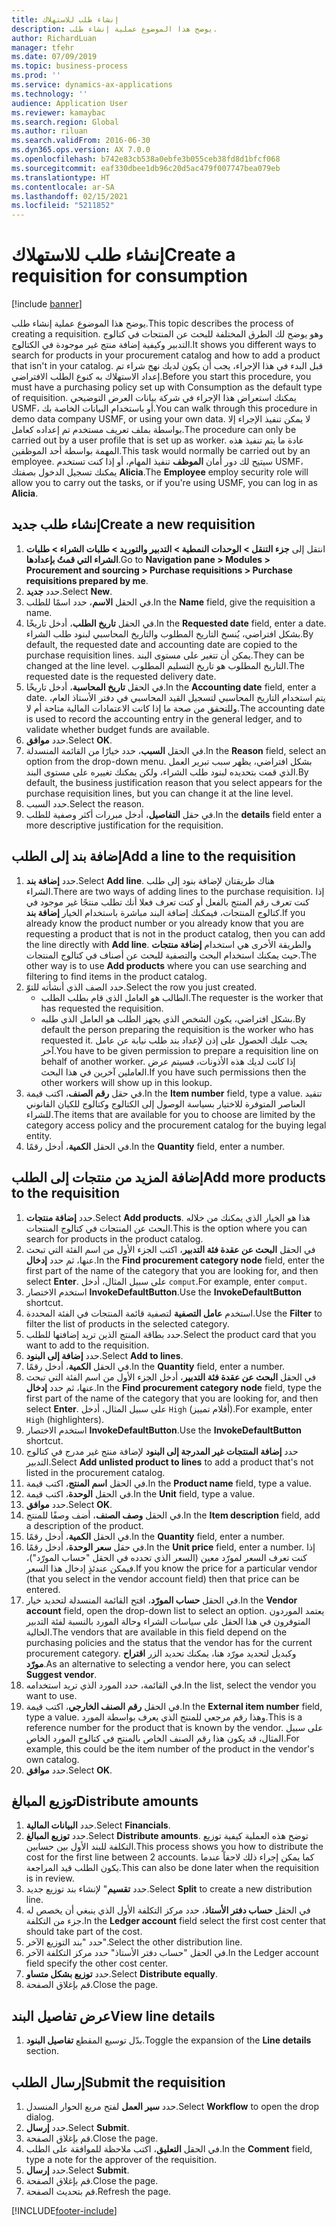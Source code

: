 ```yaml
---
title: إنشاء طلب للاستهلاك
description: يوضح هذا الموضوع عملية إنشاء طلب.
author: RichardLuan
manager: tfehr
ms.date: 07/09/2019
ms.topic: business-process
ms.prod: ''
ms.service: dynamics-ax-applications
ms.technology: ''
audience: Application User
ms.reviewer: kamaybac
ms.search.region: Global
ms.author: riluan
ms.search.validFrom: 2016-06-30
ms.dyn365.ops.version: AX 7.0.0
ms.openlocfilehash: b742e83cb538a0ebfe3b055ceb38fd8d1bfcf068
ms.sourcegitcommit: eaf330dbee1db96c20d5ac479f007747bea079eb
ms.translationtype: HT
ms.contentlocale: ar-SA
ms.lasthandoff: 02/15/2021
ms.locfileid: "5211852"
---
```

# <a name="create-a-requisition-for-consumption"></a><span data-ttu-id="310ae-103">إنشاء طلب للاستهلاك</span><span class="sxs-lookup"><span data-stu-id="310ae-103">Create a requisition for consumption</span></span>

[!include [banner](../../includes/banner.md)]

<span data-ttu-id="310ae-104">يوضح هذا الموضوع عملية إنشاء طلب.</span><span class="sxs-lookup"><span data-stu-id="310ae-104">This topic describes the process of creating a requisition.</span></span> <span data-ttu-id="310ae-105">وهو يوضح لك الطرق المختلفة للبحث عن المنتجات في كتالوج التدبير وكيفية إضافة منتج غير موجودة في الكتالوج.</span><span class="sxs-lookup"><span data-stu-id="310ae-105">It shows you different ways to search for products in your procurement catalog and how to add a product that isn't in your catalog.</span></span> <span data-ttu-id="310ae-106">قبل البدء في هذا الإجراء، يجب أن يكون لديك نهج شراء تم إعداد الاستهلاك به كنوع الطلب الافتراضي.</span><span class="sxs-lookup"><span data-stu-id="310ae-106">Before you start this procedure, you must have a purchasing policy set up with Consumption as the default type of requisition.</span></span> <span data-ttu-id="310ae-107">يمكنك استعراض هذا الإجراء في شركة بيانات العرض التوضيحي USMF، أو باستخدام البيانات الخاصة بك.</span><span class="sxs-lookup"><span data-stu-id="310ae-107">You can walk through this procedure in demo data company USMF, or using your own data.</span></span> <span data-ttu-id="310ae-108">لا يمكن تنفيذ الإجراء إلا بواسطة بملف تعريف مستخدم تم إعداده كعامل.</span><span class="sxs-lookup"><span data-stu-id="310ae-108">The procedure can only be carried out by a user profile that is set up as worker.</span></span> <span data-ttu-id="310ae-109">عادة ما يتم تنفيذ هذه المهمة بواسطة أحد الموظفين.</span><span class="sxs-lookup"><span data-stu-id="310ae-109">This task would normally be carried out by an employee.</span></span> <span data-ttu-id="310ae-110">سيتيح لك دور أمان **الموظف** تنفيذ المهام، أو إذا كنت تستخدم USMF، يمكنك تسجيل الدخول بصفتك **Alicia**.</span><span class="sxs-lookup"><span data-stu-id="310ae-110">The **Employee** employ security role will allow you to carry out the tasks, or if you're using USMF, you can log in as **Alicia**.</span></span>


## <a name="create-a-new-requisition"></a><span data-ttu-id="310ae-111">إنشاء طلب جديد</span><span class="sxs-lookup"><span data-stu-id="310ae-111">Create a new requisition</span></span>
1. <span data-ttu-id="310ae-112">انتقل إلى **جزء التنقل > الوحدات النمطية > التدبير والتوريد‬ > طلبات الشراء > طلبات الشراء التي قمتُ بإعدادها‬**.</span><span class="sxs-lookup"><span data-stu-id="310ae-112">Go to **Navigation pane > Modules > Procurement and sourcing > Purchase requisitions > Purchase requisitions prepared by me**.</span></span>
2. <span data-ttu-id="310ae-113">حدد **جديد**.</span><span class="sxs-lookup"><span data-stu-id="310ae-113">Select **New**.</span></span>
3. <span data-ttu-id="310ae-114">في الحقل **الاسم**، حدد اسمًا للطلب.</span><span class="sxs-lookup"><span data-stu-id="310ae-114">In the **Name** field, give the requisition a name.</span></span>
4. <span data-ttu-id="310ae-115">في الحقل **تاريخ الطلب**، أدخل تاريخًا.</span><span class="sxs-lookup"><span data-stu-id="310ae-115">In the **Requested date** field, enter a date.</span></span> <span data-ttu-id="310ae-116">بشكل افتراضي، يُنسخ التاريخ المطلوب والتاريخ المحاسبي لبنود طلب الشراء.</span><span class="sxs-lookup"><span data-stu-id="310ae-116">By default, the requested date and accounting date are copied to the purchase requisition lines.</span></span> <span data-ttu-id="310ae-117">يمكن أن تتغير على مستوى البند.</span><span class="sxs-lookup"><span data-stu-id="310ae-117">They can be changed at the line level.</span></span> <span data-ttu-id="310ae-118">التاريخ المطلوب هو تاريخ التسليم المطلوب.</span><span class="sxs-lookup"><span data-stu-id="310ae-118">The requested date is the requested delivery date.</span></span>  
5. <span data-ttu-id="310ae-119">في الحقل **تاريخ المحاسبة**، أدخل تاريخًا.</span><span class="sxs-lookup"><span data-stu-id="310ae-119">In the **Accounting date** field, enter a date.</span></span> <span data-ttu-id="310ae-120">يتم استخدام التاريخ المحاسبي لتسجيل القيد المحاسبي في دفتر الأستاذ العام، وللتحقق من صحة ما إذا كانت الاعتمادات المالية متاحة أم لا.</span><span class="sxs-lookup"><span data-stu-id="310ae-120">The accounting date is used to record the accounting entry in the general ledger, and to validate whether budget funds are available.</span></span>  
6. <span data-ttu-id="310ae-121">حدد **موافق**.</span><span class="sxs-lookup"><span data-stu-id="310ae-121">Select **OK**.</span></span>
7. <span data-ttu-id="310ae-122">في الحقل **السبب**، حدد خيارًا من القائمة المنسدلة.</span><span class="sxs-lookup"><span data-stu-id="310ae-122">In the **Reason** field, select an option from the drop-down menu.</span></span> <span data-ttu-id="310ae-123">بشكل افتراضي، يظهر سبب تبرير العمل الذي قمت بتحديده لبنود طلب الشراء، ولكن يمكنك تغييره على مستوى البند.</span><span class="sxs-lookup"><span data-stu-id="310ae-123">By default, the business justification reason that you select appears for the purchase requisition lines, but you can change it at the line level.</span></span>  
8. <span data-ttu-id="310ae-124">حدد السبب.</span><span class="sxs-lookup"><span data-stu-id="310ae-124">Select the reason.</span></span>
9. <span data-ttu-id="310ae-125">في حقل **التفاصيل**، أدخل مبررات أكثر وصفية للطلب.</span><span class="sxs-lookup"><span data-stu-id="310ae-125">In the **details** field enter a more descriptive justification for the requisition.</span></span>

## <a name="add-a-line-to-the-requisition"></a><span data-ttu-id="310ae-126">إضافة بند إلى الطلب</span><span class="sxs-lookup"><span data-stu-id="310ae-126">Add a line to the requisition</span></span>
1. <span data-ttu-id="310ae-127">حدد **إضافة بند**.</span><span class="sxs-lookup"><span data-stu-id="310ae-127">Select **Add line**.</span></span> <span data-ttu-id="310ae-128">هناك طريقتان لإضافة بنود إلى طلب الشراء.</span><span class="sxs-lookup"><span data-stu-id="310ae-128">There are two ways of adding lines to the purchase requisition.</span></span> <span data-ttu-id="310ae-129">إذا كنت تعرف رقم المنتج بالفعل أو كنت تعرف فعلا أنك تطلب منتجًا غير موجود في كتالوج المنتجات، فيمكنك إضافة البند مباشرة باستخدام الخيار **إضافة بند**.</span><span class="sxs-lookup"><span data-stu-id="310ae-129">If you already know the product number or you already know that you are requesting a product that is not in the product catalog, then you can add the line directly with **Add line**.</span></span> <span data-ttu-id="310ae-130">والطريقة الأخرى هي استخدام **إضافة منتجات** حيث يمكنك استخدام البحث والتصفية للبحث عن أصناف في كتالوج المنتجات.</span><span class="sxs-lookup"><span data-stu-id="310ae-130">The other way is to use **Add products** where you can use searching and filtering to find items in the product catalog.</span></span>    
2. <span data-ttu-id="310ae-131">حدد الصف الذي أنشأته للتوّ.</span><span class="sxs-lookup"><span data-stu-id="310ae-131">Select the row you just created.</span></span>
    - <span data-ttu-id="310ae-132">الطالب هو العامل الذي قام بطلب الطلب.</span><span class="sxs-lookup"><span data-stu-id="310ae-132">The requester is the worker that has requested the requisition.</span></span>   
    - <span data-ttu-id="310ae-133">بشكل افتراضي، يكون الشخص الذي يجهز الطلب هو العامل الذي طلبه.</span><span class="sxs-lookup"><span data-stu-id="310ae-133">By default the person preparing the requisition is the worker who has requested it.</span></span> <span data-ttu-id="310ae-134">يجب عليك الحصول على إذن لإعداد بند طلب نيابة عن عامل آخر.</span><span class="sxs-lookup"><span data-stu-id="310ae-134">You have to be given permission to prepare a requisition line on behalf of another worker.</span></span> <span data-ttu-id="310ae-135">إذا كانت لديك هذه الأذونات، فسيتم عرض العاملين آخرين في هذا البحث.</span><span class="sxs-lookup"><span data-stu-id="310ae-135">If you have such permissions then the other workers will show up in this lookup.</span></span>  
3. <span data-ttu-id="310ae-136">في حقل **رقم الصنف**، اكتب قيمة.</span><span class="sxs-lookup"><span data-stu-id="310ae-136">In the **Item number** field, type a value.</span></span> <span data-ttu-id="310ae-137">تتقيد العناصر المتوفرة للاختيار بسياسة الوصول إلى الكتالوج وكتالوج للكيان القانوني للشراء.</span><span class="sxs-lookup"><span data-stu-id="310ae-137">The items that are available for you to choose are limited by the category access policy and the procurement catalog for the buying legal entity.</span></span>   
4. <span data-ttu-id="310ae-138">في الحقل **الكمية**، أدخل رقمًا.</span><span class="sxs-lookup"><span data-stu-id="310ae-138">In the **Quantity** field, enter a number.</span></span>

## <a name="add-more-products-to-the-requisition"></a><span data-ttu-id="310ae-139">إضافة المزيد من منتجات إلى الطلب</span><span class="sxs-lookup"><span data-stu-id="310ae-139">Add more products to the requisition</span></span>
1. <span data-ttu-id="310ae-140">حدد **إضافة منتجات**.</span><span class="sxs-lookup"><span data-stu-id="310ae-140">Select **Add products**.</span></span> <span data-ttu-id="310ae-141">هذا هو الخيار الذي يمكنك من خلاله البحث عن المنتجات في كتالوج المنتجات.</span><span class="sxs-lookup"><span data-stu-id="310ae-141">This is the option where you can search for products in the product catalog.</span></span>    
2. <span data-ttu-id="310ae-142">في الحقل **البحث عن عقدة فئة التدبير**، اكتب الجزء الأول من اسم الفئة التي تبحث عنها، ثم حدد **إدخال**.</span><span class="sxs-lookup"><span data-stu-id="310ae-142">In the **Find procurement category node** field, enter the first part of the name of the category that you are looking for, and then select **Enter**.</span></span> <span data-ttu-id="310ae-143">على سبيل المثال، أدخل `comput`.</span><span class="sxs-lookup"><span data-stu-id="310ae-143">For example, enter `comput`.</span></span>  
3. <span data-ttu-id="310ae-144">استخدم الاختصار **InvokeDefaultButton**.</span><span class="sxs-lookup"><span data-stu-id="310ae-144">Use the **InvokeDefaultButton** shortcut.</span></span>
4. <span data-ttu-id="310ae-145">استخدم **عامل التصفية** لتصفية قائمة المنتجات في الفئة المحددة.</span><span class="sxs-lookup"><span data-stu-id="310ae-145">Use the **Filter** to filter the list of products in the selected category.</span></span>
5. <span data-ttu-id="310ae-146">حدد بطاقة المنتج الذين تريد إضافتها للطلب.</span><span class="sxs-lookup"><span data-stu-id="310ae-146">Select the product card that you want to add to the requisition.</span></span>
6. <span data-ttu-id="310ae-147">حدد **إضافة إلى البنود**.</span><span class="sxs-lookup"><span data-stu-id="310ae-147">Select **Add to lines**.</span></span>
7. <span data-ttu-id="310ae-148">في الحقل **الكمية**، أدخل رقمًا.</span><span class="sxs-lookup"><span data-stu-id="310ae-148">In the **Quantity** field, enter a number.</span></span>
8. <span data-ttu-id="310ae-149">في الحقل **البحث عن عقدة فئة التدبير**، أدخل الجزء الأول من اسم الفئة التي تبحث عنها، ثم حدد **إدخال**.</span><span class="sxs-lookup"><span data-stu-id="310ae-149">In the **Find procurement category node** field, type the first part of the name of the category that you are looking for, and then select **Enter**.</span></span> <span data-ttu-id="310ae-150">على سبيل المثال، أدخل `High` (أقلام تمييز).</span><span class="sxs-lookup"><span data-stu-id="310ae-150">For example, enter `High` (highlighters).</span></span>  
9. <span data-ttu-id="310ae-151">استخدم الاختصار **InvokeDefaultButton**.</span><span class="sxs-lookup"><span data-stu-id="310ae-151">Use the **InvokeDefaultButton** shortcut.</span></span>
10. <span data-ttu-id="310ae-152">حدد **إضافة المنتجات غير المدرجة إلى البنود‬** لإضافة منتج غير مدرج في كتالوج التدبير.</span><span class="sxs-lookup"><span data-stu-id="310ae-152">Select **Add unlisted product to lines** to add a product that's not listed in the procurement catalog.</span></span>
11. <span data-ttu-id="310ae-153">في الحقل **اسم المنتج**، اكتب قيمة.</span><span class="sxs-lookup"><span data-stu-id="310ae-153">In the **Product name** field, type a value.</span></span>
12. <span data-ttu-id="310ae-154">في الحقل **الوحدة**، اكتب قيمة.</span><span class="sxs-lookup"><span data-stu-id="310ae-154">In the **Unit** field, type a value.</span></span>
13. <span data-ttu-id="310ae-155">حدد **موافق**.</span><span class="sxs-lookup"><span data-stu-id="310ae-155">Select **OK**.</span></span>
14. <span data-ttu-id="310ae-156">في الحقل **وصف الصنف**، أضف وصفًا للمنتج.</span><span class="sxs-lookup"><span data-stu-id="310ae-156">In the **Item description** field, add a description of the product.</span></span>
15. <span data-ttu-id="310ae-157">في الحقل **الكمية**، أدخل رقمًا.</span><span class="sxs-lookup"><span data-stu-id="310ae-157">In the **Quantity** field, enter a number.</span></span>
16. <span data-ttu-id="310ae-158">في حقل **سعر الوحدة**، أدخل رقمًا.</span><span class="sxs-lookup"><span data-stu-id="310ae-158">In the **Unit price** field, enter a number.</span></span> <span data-ttu-id="310ae-159">إذا كنت تعرف السعر لمورّد معين (السعر الذي تحدده في الحقل "حساب المورّد")، فيمكن عندئذٍ إدخال هذا السعر.</span><span class="sxs-lookup"><span data-stu-id="310ae-159">If you know the price for a particular vendor (that you select in the vendor account field) then that price can be entered.</span></span>   
17. <span data-ttu-id="310ae-160">في الحقل **حساب المورّد‬**، افتح القائمة المنسدلة لتحديد خيار.</span><span class="sxs-lookup"><span data-stu-id="310ae-160">In the **Vendor account** field, open the drop-down list to select an option.</span></span> <span data-ttu-id="310ae-161">يعتمد الموردون المتوفرون في هذا الحقل على سياسات الشراء وحالة المورد بالنسبة لفئة التدبير الحالية.</span><span class="sxs-lookup"><span data-stu-id="310ae-161">The vendors that are available in this field depend on the purchasing policies and the status that the vendor has for the current procurement category.</span></span> <span data-ttu-id="310ae-162">وكبديل لتحديد مورّد هنا، يمكنك تحديد الزر **اقتراح مورّد**.</span><span class="sxs-lookup"><span data-stu-id="310ae-162">As an alternative to selecting a vendor here, you can select **Suggest vendor**.</span></span>    
18. <span data-ttu-id="310ae-163">في القائمة، حدد المورد الذي تريد استخدامه.</span><span class="sxs-lookup"><span data-stu-id="310ae-163">In the list, select the vendor you want to use.</span></span>
19. <span data-ttu-id="310ae-164">في الحقل **رقم الصنف الخارجي**، اكتب قيمة.</span><span class="sxs-lookup"><span data-stu-id="310ae-164">In the **External item number** field, type a value.</span></span> <span data-ttu-id="310ae-165">وهذا رقم مرجعي للمنتج الذي يعرف بواسطة المورد.</span><span class="sxs-lookup"><span data-stu-id="310ae-165">This is a reference number for the product that is known by the vendor.</span></span> <span data-ttu-id="310ae-166">على سبيل المثال، قد يكون هذا رقم الصنف الخاص بالمنتج في كتالوج المورد الخاص.</span><span class="sxs-lookup"><span data-stu-id="310ae-166">For example, this could be the item number of the product in the vendor's own catalog.</span></span>  
20. <span data-ttu-id="310ae-167">حدد **موافق**.</span><span class="sxs-lookup"><span data-stu-id="310ae-167">Select **OK**.</span></span>

## <a name="distribute-amounts"></a><span data-ttu-id="310ae-168">توزيع المبالغ</span><span class="sxs-lookup"><span data-stu-id="310ae-168">Distribute amounts</span></span>
1. <span data-ttu-id="310ae-169">حدد **البيانات المالية**.</span><span class="sxs-lookup"><span data-stu-id="310ae-169">Select **Financials**.</span></span>
2. <span data-ttu-id="310ae-170">حدد **توزيع المبالغ**.</span><span class="sxs-lookup"><span data-stu-id="310ae-170">Select **Distribute amounts**.</span></span> <span data-ttu-id="310ae-171">توضح هذه العملية كيفية توزيع التكلفة للبند الأول بين حسابين.</span><span class="sxs-lookup"><span data-stu-id="310ae-171">This process shows you how to distribute the cost for the first line between 2 accounts.</span></span> <span data-ttu-id="310ae-172">كما يمكن إجراء ذلك لاحقاً عندما يكون الطلب قيد المراجعة.</span><span class="sxs-lookup"><span data-stu-id="310ae-172">This can also be done later when the requisition is in review.</span></span>  
3. <span data-ttu-id="310ae-173">حدد **تقسيم**" لإنشاء بند توزيع جديد.</span><span class="sxs-lookup"><span data-stu-id="310ae-173">Select **Split** to create a new distribution line.</span></span>
4. <span data-ttu-id="310ae-174">في الحقل **حساب دفتر الأستاذ**، حدد مركز التكلفة الأول الذي ينبغي أن يخصص له جزء من التكلفة.</span><span class="sxs-lookup"><span data-stu-id="310ae-174">In the **Ledger account** field select the first cost center that should take part of the cost.</span></span>
5. <span data-ttu-id="310ae-175">حدد "بند التوزيع الآخر".</span><span class="sxs-lookup"><span data-stu-id="310ae-175">Select the other distribution line.</span></span>
6. <span data-ttu-id="310ae-176">في الحقل "حساب دفتر الأستاذ" حدد مركز التكلفة الآخر.</span><span class="sxs-lookup"><span data-stu-id="310ae-176">In the Ledger account field specify the other cost center.</span></span>
7. <span data-ttu-id="310ae-177">حدد **توزيع بشكل متساو**.</span><span class="sxs-lookup"><span data-stu-id="310ae-177">Select **Distribute equally**.</span></span>
8. <span data-ttu-id="310ae-178">قم بإغلاق الصفحة.</span><span class="sxs-lookup"><span data-stu-id="310ae-178">Close the page.</span></span>

## <a name="view-line-details"></a><span data-ttu-id="310ae-179">عرض تفاصيل البند</span><span class="sxs-lookup"><span data-stu-id="310ae-179">View line details</span></span>
1. <span data-ttu-id="310ae-180">بدّل توسيع المقطع **تفاصيل البنود**‬.</span><span class="sxs-lookup"><span data-stu-id="310ae-180">Toggle the expansion of the **Line details** section.</span></span>

## <a name="submit-the-requisition"></a><span data-ttu-id="310ae-181">إرسال الطلب</span><span class="sxs-lookup"><span data-stu-id="310ae-181">Submit the requisition</span></span>
1. <span data-ttu-id="310ae-182">حدد **سير العمل** لفتح مربع الحوار المنسدل.</span><span class="sxs-lookup"><span data-stu-id="310ae-182">Select **Workflow** to open the drop dialog.</span></span>
2. <span data-ttu-id="310ae-183">حدد **إرسال**.</span><span class="sxs-lookup"><span data-stu-id="310ae-183">Select **Submit**.</span></span>
3. <span data-ttu-id="310ae-184">قم بإغلاق الصفحة.</span><span class="sxs-lookup"><span data-stu-id="310ae-184">Close the page.</span></span>
4. <span data-ttu-id="310ae-185">في الحقل **التعليق**، اكتب ملاحظة للموافقة على الطلب.</span><span class="sxs-lookup"><span data-stu-id="310ae-185">In the **Comment** field, type a note for the approver of the requisition.</span></span>
5. <span data-ttu-id="310ae-186">حدد **إرسال**.</span><span class="sxs-lookup"><span data-stu-id="310ae-186">Select **Submit**.</span></span>
6. <span data-ttu-id="310ae-187">قم بإغلاق الصفحة.</span><span class="sxs-lookup"><span data-stu-id="310ae-187">Close the page.</span></span>
7. <span data-ttu-id="310ae-188">قم بتحديث الصفحة.</span><span class="sxs-lookup"><span data-stu-id="310ae-188">Refresh the page.</span></span>



[!INCLUDE[footer-include](../../../includes/footer-banner.md)]